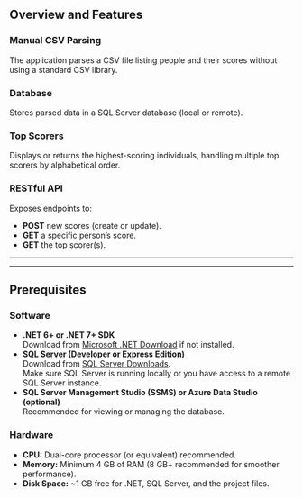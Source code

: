 ## Overview and Features

### Manual CSV Parsing
The application parses a CSV file listing people and their scores without using a standard CSV library.

### Database
Stores parsed data in a SQL Server database (local or remote).

### Top Scorers
Displays or returns the highest-scoring individuals, handling multiple top scorers by alphabetical order.

### RESTful API
Exposes endpoints to:
- **POST** new scores (create or update).
- **GET** a specific person’s score.
- **GET** the top scorer(s).

---
---

## Prerequisites

### Software
- **.NET 6+ or .NET 7+ SDK**  
  Download from [Microsoft .NET Download](https://dotnet.microsoft.com/download) if not installed.
- **SQL Server (Developer or Express Edition)**  
  Download from [SQL Server Downloads](https://www.microsoft.com/en-us/sql-server/sql-server-downloads).  
  Make sure SQL Server is running locally or you have access to a remote SQL Server instance.
- **SQL Server Management Studio (SSMS) or Azure Data Studio (optional)**  
  Recommended for viewing or managing the database.

### Hardware
- **CPU:** Dual-core processor (or equivalent) recommended.
- **Memory:** Minimum 4 GB of RAM (8 GB+ recommended for smoother performance).
- **Disk Space:** ~1 GB free for .NET, SQL Server, and the project files.
